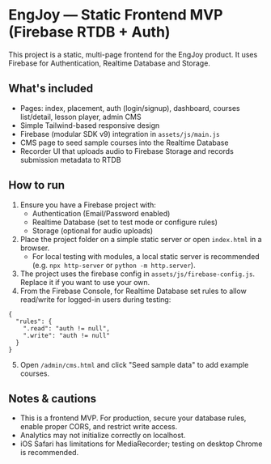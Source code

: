 # EngJoy — Static Frontend MVP (Firebase RTDB + Auth)

This project is a static, multi-page frontend for the EngJoy product. It uses Firebase for Authentication, Realtime Database and Storage.

## What's included
- Pages: index, placement, auth (login/signup), dashboard, courses list/detail, lesson player, admin CMS
- Simple Tailwind-based responsive design
- Firebase (modular SDK v9) integration in `assets/js/main.js`
- CMS page to seed sample courses into the Realtime Database
- Recorder UI that uploads audio to Firebase Storage and records submission metadata to RTDB

## How to run
1. Ensure you have a Firebase project with:
   - Authentication (Email/Password enabled)
   - Realtime Database (set to test mode or configure rules)
   - Storage (optional for audio uploads)
2. Place the project folder on a simple static server or open `index.html` in a browser.
   - For local testing with modules, a local static server is recommended (e.g. `npx http-server` or `python -m http.server`).
3. The project uses the firebase config in `assets/js/firebase-config.js`. Replace it if you want to use your own.
4. From the Firebase Console, for Realtime Database set rules to allow read/write for logged-in users during testing:
```
{
  "rules": {
    ".read": "auth != null",
    ".write": "auth != null"
  }
}
```
5. Open `/admin/cms.html` and click "Seed sample data" to add example courses.

## Notes & cautions
- This is a frontend MVP. For production, secure your database rules, enable proper CORS, and restrict write access.
- Analytics may not initialize correctly on localhost.
- iOS Safari has limitations for MediaRecorder; testing on desktop Chrome is recommended.

